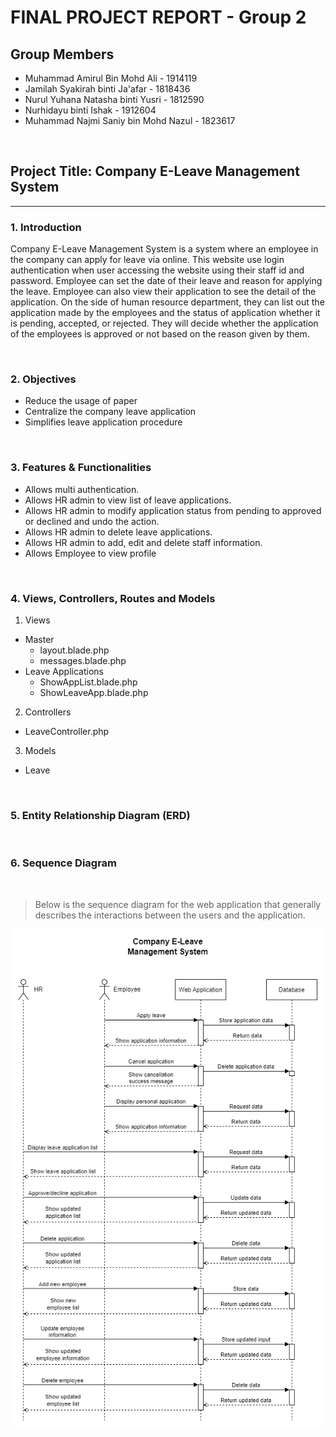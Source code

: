 <h1> FINAL PROJECT REPORT - Group 2</h1>

## Group Members
- Muhammad Amirul Bin Mohd Ali - 1914119
- Jamilah Syakirah binti Ja'afar - 1818436
- Nurul Yuhana Natasha binti Yusri - 1812590
- Nurhidayu binti Ishak - 1912604
- Muhammad Najmi Saniy bin Mohd Nazul - 1823617

<br>

## Project Title: Company E-Leave Management System

<hr> 

### 1. Introduction

Company E-Leave Management System is a system where an employee in the company can apply for leave via online. This website use login authentication when user accessing the website using their staff id and password. Employee can set the date of their leave and reason for applying the leave. Employee can also view their application to see the detail of the application. On the side of human resource department, they can list out the application made by the employees and the status of application whether it is pending, accepted, or rejected. They will decide whether the application of the employees is approved or not based on the reason given by them.

<br>

### 2. Objectives

- Reduce the usage of paper
- Centralize the company leave application
- Simplifies leave application procedure

<br>

### 3. Features & Functionalities
- Allows multi authentication.
- Allows HR admin to view list of leave applications.
- Allows HR admin to modify application status from pending to approved or declined and undo the action.
- Allows HR admin to delete leave applications.
- Allows HR admin to add, edit and delete staff information.
- Allows Employee to view profile

<br>

### 4. Views, Controllers, Routes and Models
1. Views
  - Master
    - layout.blade.php
    - messages.blade.php
  - Leave Applications
    - ShowAppList.blade.php
    - ShowLeaveApp.blade.php

2. Controllers
  - LeaveController.php

3. Models
  - Leave

<br>

### 5. Entity Relationship Diagram (ERD)

<br>

### 6. Sequence Diagram

<br>

>Below is the sequence diagram for the web application that generally describes the interactions between the users and the application.

![Sequence diagram image](https://github.com/syakirahjf/hrms/blob/main/resources/Seq%20Diagram.png)

<br>
